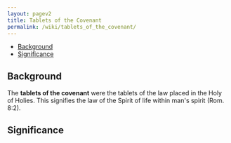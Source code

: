 ```yaml
---
layout: pagev2
title: Tablets of the Covenant
permalink: /wiki/tablets_of_the_covenant/
---
```

- [Background](#background)
- [Significance](#significance)

## Background

The **tablets of the covenant** were the tablets of the law placed in the Holy of Holies. This signifies the law of the Spirit of life within man's spirit (Rom. 8:2).

## Significance
